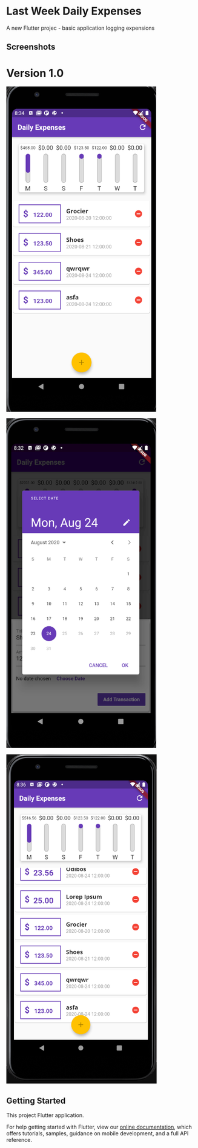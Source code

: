 # Last Week Daily Expenses

A new Flutter projec - basic application logging expensions

## Screenshots

# Version 1.0

![Alt text](/screenshots/screen_main.png "Screenshot of version 1.0")  

![Alt text](/screenshots/screen_date.png "Screenshot of version datepicker 1.0")  

![Alt text](/screenshots/screen_full.png "Screenshot of version full 1.0")  

## Getting Started

This project Flutter application.

For help getting started with Flutter, view our
[online documentation](https://flutter.dev/docs), which offers tutorials,
samples, guidance on mobile development, and a full API reference.
